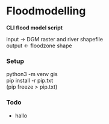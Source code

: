 # Floodmodelling

**CLI flood model script**

input -> DGM raster and river shapefile  
output <- floodzone shape

### Setup

python3 -m venv gis\
pip install -r pip.txt\
(pip freeze > pip.txt)

### Todo

- hallo
